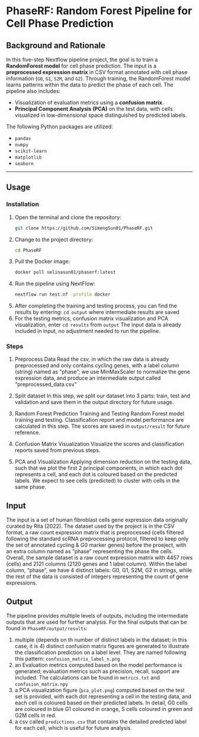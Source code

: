 # **PhaseRF: Random Forest Pipeline for Cell Phase Prediction**

## **Background and Rationale**
In this five-step Nextflow pipeline project, the goal is to train a **RandomForest model** for cell phase prediction. The input is a **preprocessed expression matrix** in CSV format annotated with cell phase information (`G0`, `G1`, `S2M`, and `G2`). Through training, the RandomForest model learns patterns within the data to predict the phase of each cell. The pipeline also includes:

- Visualization of evaluation metrics using a **confusion matrix**.
- **Principal Component Analysis (PCA)** on the test data, with cells visualized in low-dimensional space distinguished by predicted labels.

The following Python packages are utilized:

- `pandas`
- `numpy`
- `scikit-learn`
- `matplotlib`
- `seaborn`

---

## **Usage**

### **Installation**
1. Open the terminal and clone the repository:
   ```bash
   git clone https://github.com/SimengSun01/PhaseRF.git
2. Change to the project directory:
   ```bash
   cd PhaseRF
3. Pull the Docker image:
   ```bash
   docker pull selinasun01/phaserf:latest
4. Run the pipeline using NextFlow:
   ```bash
   nextflow run test.nf -profile docker
5. After completing the training and testing process, you can find the results by entering: `cd output` where intermediate results are saved
6. For the testing metrics, confusion matrix visualization and PCA visualization, enter `cd results` from `output`
The input data is already included in input, no adjustment needed to run the pipeline.


### **Steps**
1. Preprocess Data
   Read the csv, in which the raw data is already preprocessed and only contains cycling genes, with a label column (string) named as “phase”; we use MinMaxScaler to normalize the gene expression data, and produce an intermediate output called “preprocessed_data.csv"

2. Split dataset
   In this step, we split our dataset into 3 parts: train, test and validation and save them in the output directory for future usage.

3. Random Forest Prediction Training and Testing
   Random Forest model training and testing. Classification report and model performance are calculated in this step. The scores are saved in `output/result` for future reference.

5. Confusion Matrix Visualization
   Visualize the scores and classification reports saved from previous steps.
   
7. PCA and Visualization
   Applying dimension reduction on the testing data, such that we plot the first 2 principal components, in which each dot represents a cell, and each dot is coloured based on the predicted labels. We expect to see cells (predicted) to cluster with cells in the same phase.

## **Input**
The input is a set of human fibroblast cells gene expression data originally curated by Rita (2022). The dataset used by the project is in the CSV format, a raw count expression matrix that is preprocessed (cells filtered following the standard scRNA preprocessing protocol, filtered to keep only the set of annotated cycling & G0 marker genes) before the proeject, with an extra column named as “phase” representing the phase the cells. 
Overall, the sample dataset is a raw count expression matrix with 4457 rows (cells) and 2121 columns (2120 genes and 1 label column). Within the label column, “phase”, we have 4 distinct labels: G0, G1, S2M, G2 in strings, while the rest of the data is consisted of integers representing the count of gene expressions. 


## **Output**
The pipeline provides multiple levels of outputs, including the intermediate outputs that are used for further analysis. For the final outputs that can be found in `PhaseRF/output/results`:
1. multiple (depends on th number of distinct labels in the dataset; in this case, it is 4) distinct confusion matrix figures are generated to illustrate the classification prediction on a label level. They are named following this pattern: `confusion_matrix_label_n.png`
2. an Evaluation metrics computed based on the model performance is generated; evaluation metrics such as precision, recall, support are included. The calculations can be found in `metrics.txt` and `confusion_matrix.npy`
3. a PCA visualization figure (`pca_plot.png`) computed based on the test set is provided, with each dot representing a cell in the testing data, and each cell is coloured based on their predicted labels. In detail, G0 cells are coloured in blue G1 coloured in orange, S cells coloured in green and G2M cells in red.
4. a csv called `predictions.csv` that contains the detailed predicted label for each cell, which is useful for future analysis. 

